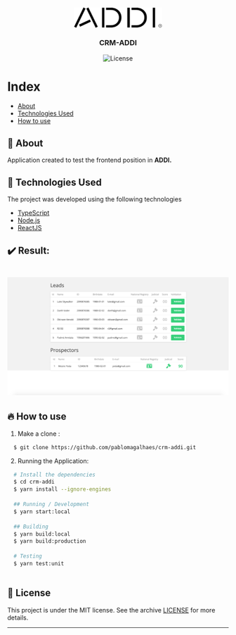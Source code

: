 <h3 align="center">
    <img alt="Logo" title="#logo" width="200px" src="logo-addi.png">
    <br><br>
    <b>CRM-ADDI</b>  
    <br>
</h3>

<p align="center">
  <a>
  <img alt="License" src="https://img.shields.io/github/license/pablomagalhaes/crm-addi?color=%237519C1">
  <br>
</p>

# Index

- [About](#sobre)
- [Technologies Used](#tecnologias-utilizadas)
- [How to use](#como-usar)

<a id="sobre"></a>

## :bookmark: About

Application created to test the frontend position in <strong> ADDI.</strong>


<a id="tecnologias-utilizadas"></a>

## :rocket: Technologies Used

The project was developed using the following technologies

- [TypeScript](https://www.typescriptlang.org/)
- [Node.js](https://nodejs.org/en/)
- [ReactJS](https://reactjs.org/)

## :heavy_check_mark: Result:


<h1 align="center">
    <img alt="Web" src="web.png" width="900px">
</h1>

<a id="como-usar"></a>

## :fire: How to use


1. Make a clone :

```sh
  $ git clone https://github.com/pablomagalhaes/crm-addi.git
```

2. Running the Application:

```sh
  # Install the dependencies
  $ cd crm-addi
  $ yarn install --ignore-engines

  ## Running / Development
  $ yarn start:local

  ## Building
  $ yarn build:local
  $ yarn build:production

  # Testing
  $ yarn test:unit
 
```

## :memo: License

This project is under the MIT license. See the archive [LICENSE](LICENSE.md) for more details.

---
